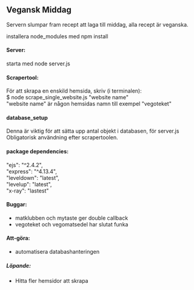 ## Vegansk Middag

Servern slumpar fram recept att laga till middag, alla recept är veganska.

installera node_modules med npm install  

#### Server:

starta med node server.js

#### Scrapertool:  
För att skrapa en enskild hemsida, skriv (i terminalen):  
$ node scrape_single_website.js "website name"  
"website name" är någon hemsidas namn till exempel "vegoteket"

#### database_setup

Denna är viktig för att sätta upp antal objekt i databasen, för server.js
Obligatorisk användning efter scrapertoolen.

#### package dependencies:
  "ejs": "^2.4.2",  
  "express": "^4.13.4",  
  "leveldown": "latest",  
  "levelup": "latest",  
  "x-ray":  "lastest"

#### Buggar:
- matklubben och mytaste ger double callback
- vegoteket och vegomatsedel har slutat funka

#### Att-göra:
- automatisera databashanteringen

##### Löpande:
- Hitta fler hemsidor att skrapa
